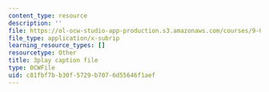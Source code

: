 ```yaml
---
content_type: resource
description: ''
file: https://ol-ocw-studio-app-production.s3.amazonaws.com/courses/9-00sc-introduction-to-psychology-fall-2011/c81fbf7bb30f5729b7076d55646f1aef_Vko17una2Zw.vtt
file_type: application/x-subrip
learning_resource_types: []
resourcetype: Other
title: 3play caption file
type: OCWFile
uid: c81fbf7b-b30f-5729-b707-6d55646f1aef
---
```

